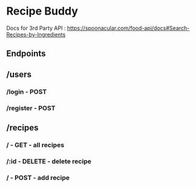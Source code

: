 # Recipe Buddy

Docs for 3rd Party API : https://spoonacular.com/food-api/docs#Search-Recipes-by-Ingredients

## Endpoints

## /users

### /login - POST

### /register - POST

## /recipes

### / - GET - all recipes

### /:id - DELETE - delete recipe

### / - POST - add recipe
